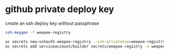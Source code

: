 # github private deploy key

create an ssh deploy key without passphrase

```sh
ssh-keygen -f weepee-registry
```

```sh
oc secrets new-sshauth weepee-registry --ssh-privatekey=weepee-registry -n weepee-registry
oc secrets add serviceaccount/builder secrets/weepee-registry -n weepee-registry
```
